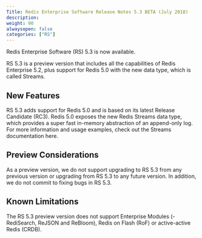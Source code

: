 ```yaml
---
Title: Redis Enterprise Software Release Notes 5.3 BETA (July 2018)
description:
weight: 90
alwaysopen: false
categories: ["RS"]
---
```

Redis Enterprise Software (RS) 5.3 is now available.

RS 5.3 is a preview version that includes all the capabilities of Redis Enterprise 5.2, plus support for Redis 5.0 with the new data type, which is called Streams.

## New Features

RS 5.3 adds support for Redis 5.0 and is based on its latest Release Candidate (RC3). Redis 5.0 exposes the new Redis Streams data type, which provides a super fast in-memory abstraction of an append-only log. For more information and usage examples, check out the Streams documentation here.

## Preview Considerations

As a preview version, we do not support upgrading to RS 5.3 from any previous version or upgrading from RS 5.3 to any future version. In addition, we do not commit to fixing bugs in RS 5.3.

## Known Limitations

The RS 5.3 preview version does not support Enterprise Modules (- RediSearch, ReJSON and ReBloom), Redis on Flash (RoF) or active-active Redis (CRDB).